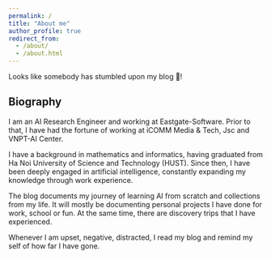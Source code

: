 ```yaml
---
permalink: /
title: "About me"
author_profile: true
redirect_from: 
  - /about/
  - /about.html
---
```


Looks like somebody has stumbled upon my blog 🙈!

## Biography
I am an AI Research Engineer and working at Eastgate-Software. Prior to that, I have had the fortune of working at iCOMM Media & Tech, Jsc and VNPT-AI Center.

I have a background in mathematics and informatics, having graduated from Ha Noi University of Science and Technology (HUST). Since then, I have been deeply engaged in artificial intelligence, constantly expanding my knowledge through work experience.

The blog documents my journey of learning AI from scratch and collections from my life. It will mostly be documenting personal projects I have done for work, school or fun. At the same time, there are discovery trips that I have experienced. 

Whenever I am upset, negative, distracted, I read my blog and remind my self of how far I have gone.